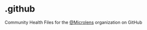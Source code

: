 # .github
Community Health Files for the [@Microlens](https://github.com/microlens) organization on GitHub
